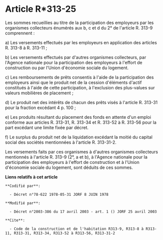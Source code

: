 # Article R*313-25

Les sommes recueillies au titre de la participation des employeurs par les organismes collecteurs énumérés aux b, c et d du
2° de l'article R. 313-9 comprennent :

a) Les versements effectués par les employeurs en application des articles R. 313-8 à R. 313-11 ;

b) Les versements effectués par d'autres organismes collecteurs, par l'Agence nationale pour la participation des employeurs
à l'effort de construction ou par l'Union d'économie sociale du logement.

c) Les remboursements de prêts consentis à l'aide de la participation des employeurs ainsi que le produit net de la cession
d'éléments d'actif constitués à l'aide de cette participation, à l'exclusion des plus-values sur valeurs mobilières de
placement ;

d) Le produit net des intérêts de chacun des prêts visés à l'article R. 313-31 pour la fraction excédant 4 p. 100 ;

e) Les produits résultant du placement des fonds en attente d'un emploi conforme aux articles R. 313-31, R. 313-34 et R.
313-52 à R. 313-56 pour la part excédant une limite fixée par décret.

f) Le surplus du produit net de la liquidation excédant la moitié du capital social des sociétés mentionnées à l'article R.
313-31-2.

Les versements faits par ces organismes à d'autres organismes collecteurs mentionnés à l'article R. 313-9 (2°, a et b), à
l'Agence nationale pour la participation des employeurs à l'effort de construction et à l'Union d'économie sociale du
logement, sont déduits de ces sommes.

**Liens relatifs à cet article**

	**Codifié par**:

	  - Décret n°78-622 1978-05-31 JORF 8 JUIN 1978

	**Modifié par**:

	  - Décret n°2003-386 du 17 avril 2003 - art. 1 () JORF 25 avril 2003

	**Cite**:

	  - Code de la construction et de l'habitation R313-9, R313-8 à R313-11, R313-31, R313-34, R313-52 à R313-56, R313-31-2
